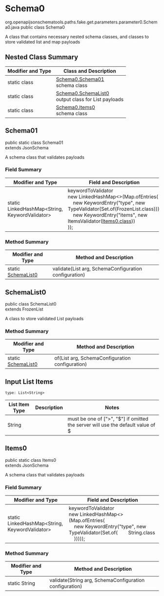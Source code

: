 # Schema0
org.openapijsonschematools.paths.fake.get.parameters.parameter0.Schema0.java
public class Schema0

A class that contains necessary nested schema classes, and classes to store validated list and map payloads

## Nested Class Summary
| Modifier and Type | Class and Description |
| ----------------- | ---------------------- |
| static class | [Schema0.Schema01](#schema01)<br> schema class |
| static class | [Schema0.SchemaList0](#schemalist0)<br> output class for List payloads |
| static class | [Schema0.Items0](#items0)<br> schema class |

## Schema01
public static class Schema01<br>
extends JsonSchema

A schema class that validates payloads
### Field Summary
| Modifier and Type | Field and Description |
| ----------------- | ---------------------- |
| static LinkedHashMap<String, KeywordValidator> |keywordToValidator<br/>new LinkedHashMap<>(Map.ofEntries(<br/>&nbsp;&nbsp;&nbsp;&nbsp;new KeywordEntry("type", new TypeValidator(Set.of(FrozenList.class))),<br>&nbsp;&nbsp;&nbsp;&nbsp;new KeywordEntry("items", new ItemsValidator([Items0.class](#items0)))<br>)); |

### Method Summary
| Modifier and Type | Method and Description |
| ----------------- | ---------------------- |
| static [SchemaList0](#schemalist0) | validate(List<String> arg, SchemaConfiguration configuration) |

## SchemaList0
public class SchemaList0<br>
extends FrozenList<String>

A class to store validated List payloads

### Method Summary
| Modifier and Type | Method and Description |
| ----------------- | ---------------------- |
| static [SchemaList0](#schemalist0) | of(List<String> arg, SchemaConfiguration configuration) |

## Input List Items
```
type: List<String>
```
List Item Type | Description | Notes
-------------------- | ------------- | -------------
String |  | must be one of [">", "$"] if omitted the server will use the default value of $

## Items0
public static class Items0<br>
extends JsonSchema

A schema class that validates payloads
### Field Summary
| Modifier and Type | Field and Description |
| ----------------- | ---------------------- |
| static LinkedHashMap<String, KeywordValidator> |keywordToValidator<br/>new LinkedHashMap<>(Map.ofEntries(<br/>&nbsp;&nbsp;&nbsp;&nbsp;new KeywordEntry("type", new TypeValidator(Set.of(&nbsp;&nbsp;&nbsp;&nbsp;&nbsp;&nbsp;&nbsp;&nbsp;String.class<br>&nbsp;&nbsp;&nbsp;&nbsp;))))); |

### Method Summary
| Modifier and Type | Method and Description |
| ----------------- | ---------------------- |
| static String | validate(String arg, SchemaConfiguration configuration) |
